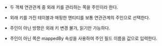 - 두 객체 연관관계 중 외래 키를 관리하는 쪽을 주인이라 한다.
- 외래 키를 가진 테이블과 매핑한 엔티티를 보통 연관관계의 주인으로 선택한다.

- 주인이 아닌 방향은 외래 키 변경 불가, 읽기만 가능하다.
- 주인이 아닌 쪽은 mappedBy 속성을 사용하여 주인 필드 이름을 값으로 입력한다.
